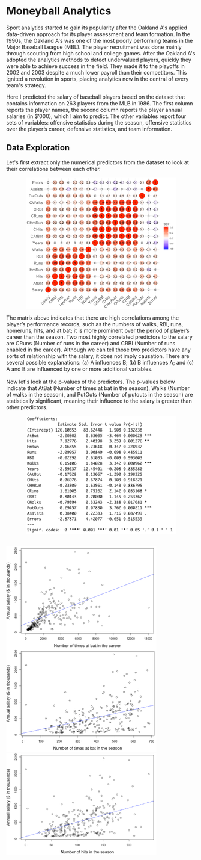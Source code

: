 # Moneyball Analytics
Sport analytics started to gain its popularity after the Oakland A's applied data-driven approach for its player assessment and team formation. In the 1990s, the Oakland A's was one of the most poorly performing teams in the Major Baseball League (MBL). The player recruitment was done mainly through scouting from high school and college games. After the Oakland A's adopted the analytics methods to detect undervalued players, quickly they were able to achieve success in the field. They made it to the playoffs in 2002 and 2003 despite a much lower payroll than their competitors. This ignited a revolution in sports, placing analytics now in the central of every team's strategy.

Here I predicted the salary of baseball players based on the dataset that contains information on 263 players from the MLB in 1986. The first column reports the player names, the second column reports the player annual salaries (in $’000), which I aim to predict. The other variables report four sets of variables: offensive statistics during the season, offensive statistics over the player’s career, defensive statistics, and team information.

## Data Exploration
Let's first extract only the numerical predictors from the dataset to look at their correlations between each other.<br />
<p align="center">
<img src="./img/1.a_1.png" width="400" align='middle'>
</p>
The matrix above indicates that there are high correlations among the player’s performance records, such as the numbers of walks, RBI, runs, homeruns, hits, and at bat; it is more prominent over the period of player’s career than the season. Two most highly correlated predictors to the salary are CRuns (Number of runs in the career) and CRBI (Number of runs enabled in the career). Although we can tell those two predictors have any sorts of relationship with the salary, it does not imply causation. There are several possible explanations: (a) A influences B; (b) B influences A; and (c) A and B are influenced by one or more additional variables.
<br /><br />
Now let's look at the p-values of the predictors. The p-values below indicate that AtBat (Number of times at bat in the season), Walks (Number of walks in the season), and PutOuts (Number of putouts in the season) are statistically significant, meaning their influence to the salary is greater than other predictors.
<br />
<p align="center">
<img src="./img/1.a_p.png" width="400" align='middle'>
</p>

<br />

<img src="./img/1.a_2.png" width="400" align='left'>
<img src="./img/1.a_3.png" width="400">
<img src="./img/1.a_4.png" width="400">
